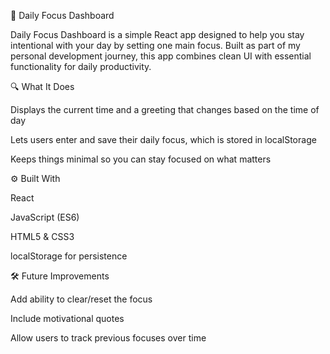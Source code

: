 🧠 Daily Focus Dashboard

Daily Focus Dashboard is a simple React app designed to help you stay intentional with your day by setting one main focus. Built as part of my personal development journey, this app combines clean UI with essential functionality for daily productivity.

🔍 What It Does

Displays the current time and a greeting that changes based on the time of day

Lets users enter and save their daily focus, which is stored in localStorage

Keeps things minimal so you can stay focused on what matters

⚙️ Built With

React

JavaScript (ES6)

HTML5 & CSS3

localStorage for persistence

🛠️ Future Improvements

Add ability to clear/reset the focus

Include motivational quotes

Allow users to track previous focuses over time
